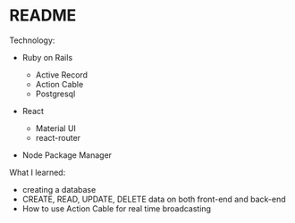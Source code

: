 # README

Technology:
  - Ruby on Rails
    - Active Record
    - Action Cable
    - Postgresql
    
  - React
    - Material UI
    - react-router
    
  - Node Package Manager

What I learned:
  - creating a database
  - CREATE, READ, UPDATE, DELETE data on both front-end and back-end
  - How to use Action Cable for real time broadcasting
  
